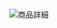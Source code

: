 ![商品詳細](https://user-images.githubusercontent.com/83050405/134278277-fcd847a5-1c18-42e6-abc4-37fc9f3e2030.png)

